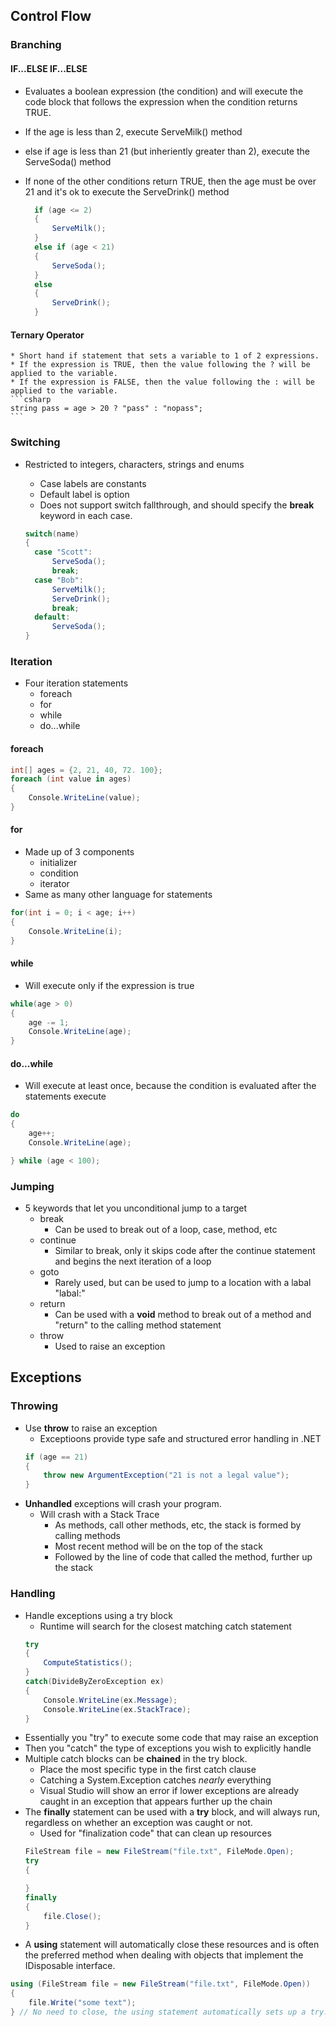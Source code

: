 ## Control Flow

### Branching
#### IF...ELSE IF...ELSE
* Evaluates a boolean expression (the condition) and will execute the code block that follows the expression when the condition returns TRUE.
* If the age is less than 2, execute ServeMilk() method
* else if age is less than 21 (but inheriently greater than 2), execute the ServeSoda() method
* If none of the other conditions return TRUE, then the age must be over 21 and it's ok to execute the ServeDrink() method

  ```csharp
    if (age <= 2)
    {
        ServeMilk();
    }        
    else if (age < 21)
    {
        ServeSoda();
    }
    else
    {
        ServeDrink();
    }
  ```

#### Ternary Operator
    * Short hand if statement that sets a variable to 1 of 2 expressions.
    * If the expression is TRUE, then the value following the ? will be applied to the variable.
    * If the expression is FALSE, then the value following the : will be applied to the variable.
    ```csharp
    string pass = age > 20 ? "pass" : "nopass";
    ```

### Switching
* Restricted to integers, characters, strings and enums
  * Case labels are constants
  * Default label is option
  * Does not support switch fallthrough, and should specify the **break** keyword in each case.

  ```csharp
  switch(name)
  {
    case "Scott":
        ServeSoda();
        break;
    case "Bob":
        ServeMilk();
        ServeDrink();
        break;
    default:
        ServeSoda();        
  }
  ```

### Iteration
* Four iteration statements
  * foreach
  * for
  * while
  * do...while

#### foreach
```csharp
int[] ages = {2, 21, 40, 72. 100};
foreach (int value in ages)
{
    Console.WriteLine(value);
}
```

#### for
* Made up of 3 components
  * initializer
  * condition
  * iterator
* Same as many other language for statements
```csharp
for(int i = 0; i < age; i++)
{
    Console.WriteLine(i);
}
```

#### while
* Will execute only if the expression is true
```csharp
while(age > 0)
{
    age -= 1;
    Console.WriteLine(age);
}
```

#### do...while
* Will execute at least once, because the condition is evaluated after the statements execute
```csharp
do
{
    age++;
    Console.WriteLine(age);

} while (age < 100);
```

### Jumping
* 5 keywords that let you unconditional jump to a target
  * break
    * Can be used to break out of a loop, case, method, etc
  * continue
    * Similar to break, only it skips code after the continue statement and begins the next iteration of a loop
  * goto
    * Rarely used, but can be used to jump to a location with a labal "labal:"
  * return
    * Can be used with a **void** method to break out of a method and "return" to the calling method statement
  * throw
    * Used to raise an exception

## Exceptions
### Throwing
* Use **throw** to raise an exception
  * Exceptioons provide type safe and structured error handling in .NET
  ```csharp
  if (age == 21)
  {
      throw new ArgumentException("21 is not a legal value");
  }
  ```
* **Unhandled** exceptions will crash your program.
  * Will crash with a Stack Trace
    * As methods, call other methods, etc, the stack is formed by calling methods
    * Most recent method will be on the top of the stack
    * Followed by the line of code that called the method, further up the stack

### Handling
* Handle exceptions using a try block
  * Runtime will search for the closest matching catch statement
  ```csharp
  try
  {
      ComputeStatistics();
  }
  catch(DivideByZeroException ex)
  {
      Console.WriteLine(ex.Message);
      Console.WriteLine(ex.StackTrace);
  }
  ```
* Essentially you "try" to execute some code that may raise an exception
* Then you "catch" the type of exceptions you wish to explicitly handle
* Multiple catch blocks can be **chained** in the try block.
  * Place the most specific type in the first catch clause
  * Catching a System.Exception catches *nearly* everything
  * Visual Studio will show an error if lower exceptions are already caught in an exception that appears further up the chain
* The **finally** statement can be used with a **try** block, and will always run, regardless on whether an exception was caught or not.
  * Used for "finalization code" that can clean up resources
  ```csharp
  FileStream file = new FileStream("file.txt", FileMode.Open);
  try
  {

  }
  finally
  {
      file.Close();
  }
  ```
* A **using** statement will automatically close these resources and is often the preferred method when dealing with objects that implement the IDisposable interface.
```csharp
using (FileStream file = new FileStream("file.txt", FileMode.Open))
{
    file.Write("some text");
} // No need to close, the using statement automatically sets up a try...finally that will clean up unmanaged resources!
```

